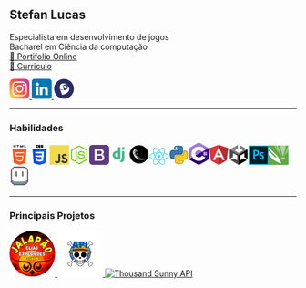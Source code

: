 ## Stefan Lucas
Especialista em desenvolvimento de jogos<br>
Bacharel em Ciência da computação
<br>
<a href="https://stefanluks.github.io/portifolio/">📌 Portifolio Online</a><br>
<a href="/arquivos/curriculo.pdf">📃 Curriculo</a>


<a href="https://instagram.com/stefan.luks">
  <img src="./imagens/insta.webp" width="35px">
</a>
<a href="https://www.linkedin.com/in/stefan-lucas-599668224/">
  <img src="./imagens/linkedin.webp" width="35px">
</a>
<a href="https://www.linkedin.com/in/stefan-lucas-599668224/">
  <img src="./imagens/lattes.webp" width="35px">
</a>

---

### Habilidades

<img src="./icones/html.png" width="35px" /><img src="./icones/css.png" width="35px" /><img src="./icones/js.png" width="35px" /><img src="./icones/node.png" width="35px" /><img src="./icones/bootstrap.png" width="35px" /><img src="./icones/django.png" width="35px" /><img src="./icones/flask.png" width="35px" /><img src="./icones/react.png" width="35px" /><img src="./icones/py.webp" width="35px" /><img src="./icones/csharp.svg" width="35px" /><img src="./icones/angular.png" width="35px" /><img src="./icones/unity.png" width="35px" /><img src="./icones/ps.png" width="35px" /><img src="./icones/corel.png" width="35px" /><img src="./icones/aseprite.png" width="35px" />

---

### Principais Projetos

<a href="https://github.com/stefanluks/EliasExpedicoes">
  <img src="./icones/icon.png" width="80px" alt="Icone da Elias Expedições"/>
</a>
<a href="https://github.com/stefanluks/ApiOnePiece">
  <img src="./imagens/op_api.png" width="80px" alt="API de One Piece"/>
</a>
<a href="https://github.com/stefanluks/Thousand-Sunny-Api">
  <img src="./imagens/icon-TSA.png" width="80px" alt="Thousand Sunny API"/>
</a>